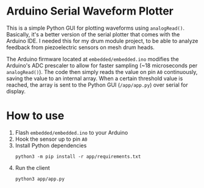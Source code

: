 # Arduino Serial Waveform Plotter

This is a simple Python GUI for plotting waveforms using `analogRead()`.
Basically, it's a better version of the serial plotter that comes with the
Arduino IDE. I needed this for my drum module project, to be able to analyze
feedback from piezoelectric sensors on mesh drum heads.

The Arduino firmware located at `embedded/embedded.ino` modifies the Arduino's
ADC prescaler to allow for faster sampling (~18 microseconds per `analogRead()`). 
The code then simply reads the value on pin `A0` continuously, saving the value
to an internal array. When a certain threshold value is reached, the array is
sent to the Python GUI (`/app/app.py`) over serial for display.  

# How to use
1. Flash `embedded/embedded.ino` to your Arduino
1. Hook the sensor up to pin `A0`
1. Install Python dependencies
	```
	python3 -m pip install -r app/requirements.txt
	```
1. Run the client
	```
	python3 app/app.py
	```
